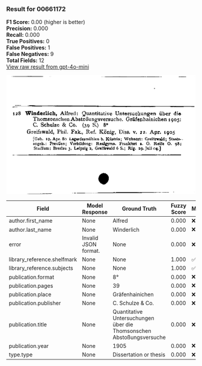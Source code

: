 ### Result for 00661172
**F1 Score:** 0.00 (higher is better)<br>**Precision:** 0.000<br>**Recall:** 0.000<br>**True Positives:** 0<br>**False Positives:** 1<br>**False Negatives:** 9<br>**Total Fields:** 12<br>[View raw result from gpt-4o-mini](https://github.com/RISE-UNIBAS/humanities_data_benchmark/blob/main/results/2025-10-03/T0164/request_T0164_00661172.json)

<img src="https://github.com/RISE-UNIBAS/humanities_data_benchmark/blob/main/benchmarks/zettelkatalog/images/00661172.jpg?raw=true" alt="00661172" width="600px">

| Field | Model Response | Ground Truth | Fuzzy Score | Match |
|-------|----------------|--------------|-------------|-------|
| author.first_name | None | Alfred | 0.000 | ❌ |
| author.last_name | None | Winderlich | 0.000 | ❌ |
| error | Invalid JSON format. | None | 0.000 | ❌ |
| library_reference.shelfmark | None | None | 1.000 | ✅ |
| library_reference.subjects | None | None | 1.000 | ✅ |
| publication.format | None | 8° | 0.000 | ❌ |
| publication.pages | None | 39 | 0.000 | ❌ |
| publication.place | None | Gräfenhainichen | 0.000 | ❌ |
| publication.publisher | None | C. Schulze & Co. | 0.000 | ❌ |
| publication.title | None | Quantitative Untersuchungen über die Thomsonschen Abstoßungsversuche | 0.000 | ❌ |
| publication.year | None | 1905 | 0.000 | ❌ |
| type.type | None | Dissertation or thesis | 0.000 | ❌ |
